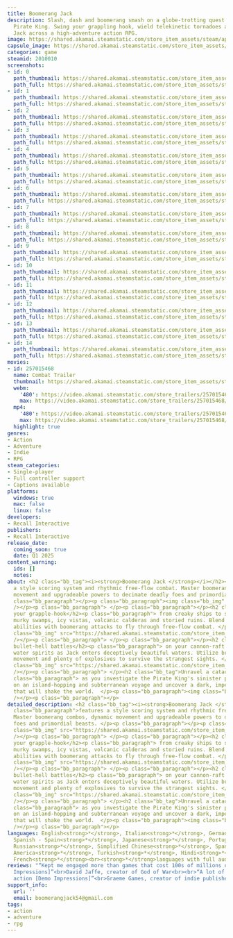 ```yaml
---
title: Boomerang Jack
description: Slash, dash and boomerang smash on a globe-trotting quest to stop the
  Pirate King. Swing your grappling hook, wield telekinetic tornadoes and upgrade
  Jack across a high-adventure action RPG.
image: https://shared.akamai.steamstatic.com/store_item_assets/steam/apps/2010010/header.jpg?t=1732939535
capsule_image: https://shared.akamai.steamstatic.com/store_item_assets/steam/apps/2010010/d6150c23192f11c9746cd31c608842c83fbf4e19/capsule_231x87.jpg?t=1732939535
categories: game
steamid: 2010010
screenshots:
- id: 0
  path_thumbnail: https://shared.akamai.steamstatic.com/store_item_assets/steam/apps/2010010/ss_c955dd38d94809cbd4f317a9751757c8cdc8f7e6.600x338.jpg?t=1732939535
  path_full: https://shared.akamai.steamstatic.com/store_item_assets/steam/apps/2010010/ss_c955dd38d94809cbd4f317a9751757c8cdc8f7e6.1920x1080.jpg?t=1732939535
- id: 1
  path_thumbnail: https://shared.akamai.steamstatic.com/store_item_assets/steam/apps/2010010/ss_0f3360ada9adf31f02a250fa812b4edc907aebde.600x338.jpg?t=1732939535
  path_full: https://shared.akamai.steamstatic.com/store_item_assets/steam/apps/2010010/ss_0f3360ada9adf31f02a250fa812b4edc907aebde.1920x1080.jpg?t=1732939535
- id: 2
  path_thumbnail: https://shared.akamai.steamstatic.com/store_item_assets/steam/apps/2010010/ss_5b4407db528d90b817da1371068d7190dcd97691.600x338.jpg?t=1732939535
  path_full: https://shared.akamai.steamstatic.com/store_item_assets/steam/apps/2010010/ss_5b4407db528d90b817da1371068d7190dcd97691.1920x1080.jpg?t=1732939535
- id: 3
  path_thumbnail: https://shared.akamai.steamstatic.com/store_item_assets/steam/apps/2010010/ss_8b9d6f92ccec7a21fda11e6aca4390b36c961c36.600x338.jpg?t=1732939535
  path_full: https://shared.akamai.steamstatic.com/store_item_assets/steam/apps/2010010/ss_8b9d6f92ccec7a21fda11e6aca4390b36c961c36.1920x1080.jpg?t=1732939535
- id: 4
  path_thumbnail: https://shared.akamai.steamstatic.com/store_item_assets/steam/apps/2010010/ss_cd82b607c649f13f94b6ed5b5b1b4a79b0dfd1a8.600x338.jpg?t=1732939535
  path_full: https://shared.akamai.steamstatic.com/store_item_assets/steam/apps/2010010/ss_cd82b607c649f13f94b6ed5b5b1b4a79b0dfd1a8.1920x1080.jpg?t=1732939535
- id: 5
  path_thumbnail: https://shared.akamai.steamstatic.com/store_item_assets/steam/apps/2010010/ss_64ba525e8a983b0860605014b392537a8edad009.600x338.jpg?t=1732939535
  path_full: https://shared.akamai.steamstatic.com/store_item_assets/steam/apps/2010010/ss_64ba525e8a983b0860605014b392537a8edad009.1920x1080.jpg?t=1732939535
- id: 6
  path_thumbnail: https://shared.akamai.steamstatic.com/store_item_assets/steam/apps/2010010/ss_42170698338184e93f81b9e567d45ff4b39f9577.600x338.jpg?t=1732939535
  path_full: https://shared.akamai.steamstatic.com/store_item_assets/steam/apps/2010010/ss_42170698338184e93f81b9e567d45ff4b39f9577.1920x1080.jpg?t=1732939535
- id: 7
  path_thumbnail: https://shared.akamai.steamstatic.com/store_item_assets/steam/apps/2010010/ss_b8949540e7899e7a2aa2cd5c97fbcb7b96ffe505.600x338.jpg?t=1732939535
  path_full: https://shared.akamai.steamstatic.com/store_item_assets/steam/apps/2010010/ss_b8949540e7899e7a2aa2cd5c97fbcb7b96ffe505.1920x1080.jpg?t=1732939535
- id: 8
  path_thumbnail: https://shared.akamai.steamstatic.com/store_item_assets/steam/apps/2010010/ss_d8dae6cad51e24ff936727fbceba781eb776ca83.600x338.jpg?t=1732939535
  path_full: https://shared.akamai.steamstatic.com/store_item_assets/steam/apps/2010010/ss_d8dae6cad51e24ff936727fbceba781eb776ca83.1920x1080.jpg?t=1732939535
- id: 9
  path_thumbnail: https://shared.akamai.steamstatic.com/store_item_assets/steam/apps/2010010/ss_046e18ee5008488e10a90d8f94f23a7ed5975e33.600x338.jpg?t=1732939535
  path_full: https://shared.akamai.steamstatic.com/store_item_assets/steam/apps/2010010/ss_046e18ee5008488e10a90d8f94f23a7ed5975e33.1920x1080.jpg?t=1732939535
- id: 10
  path_thumbnail: https://shared.akamai.steamstatic.com/store_item_assets/steam/apps/2010010/ss_60c3c13e5f85bf716111e23c222839420f23ea4d.600x338.jpg?t=1732939535
  path_full: https://shared.akamai.steamstatic.com/store_item_assets/steam/apps/2010010/ss_60c3c13e5f85bf716111e23c222839420f23ea4d.1920x1080.jpg?t=1732939535
- id: 11
  path_thumbnail: https://shared.akamai.steamstatic.com/store_item_assets/steam/apps/2010010/ss_7d307f1922edf02481bf1a3525ed1842ac4db2e1.600x338.jpg?t=1732939535
  path_full: https://shared.akamai.steamstatic.com/store_item_assets/steam/apps/2010010/ss_7d307f1922edf02481bf1a3525ed1842ac4db2e1.1920x1080.jpg?t=1732939535
- id: 12
  path_thumbnail: https://shared.akamai.steamstatic.com/store_item_assets/steam/apps/2010010/ss_c17f5c978b7ed826cd142e231830d69a4c1de477.600x338.jpg?t=1732939535
  path_full: https://shared.akamai.steamstatic.com/store_item_assets/steam/apps/2010010/ss_c17f5c978b7ed826cd142e231830d69a4c1de477.1920x1080.jpg?t=1732939535
- id: 13
  path_thumbnail: https://shared.akamai.steamstatic.com/store_item_assets/steam/apps/2010010/ss_5babc6327719538ea93a0fce22f0478ae4ad9e5d.600x338.jpg?t=1732939535
  path_full: https://shared.akamai.steamstatic.com/store_item_assets/steam/apps/2010010/ss_5babc6327719538ea93a0fce22f0478ae4ad9e5d.1920x1080.jpg?t=1732939535
- id: 14
  path_thumbnail: https://shared.akamai.steamstatic.com/store_item_assets/steam/apps/2010010/ss_c107257e7612df38a38609f3ae9bd01b4a72d687.600x338.jpg?t=1732939535
  path_full: https://shared.akamai.steamstatic.com/store_item_assets/steam/apps/2010010/ss_c107257e7612df38a38609f3ae9bd01b4a72d687.1920x1080.jpg?t=1732939535
movies:
- id: 257015468
  name: Combat Trailer
  thumbnail: https://shared.akamai.steamstatic.com/store_item_assets/steam/apps/257015468/movie.293x165.jpg?t=1727748287
  webm:
    '480': https://video.akamai.steamstatic.com/store_trailers/257015468/movie480_vp9.webm?t=1727748287
    max: https://video.akamai.steamstatic.com/store_trailers/257015468/movie_max_vp9.webm?t=1727748287
  mp4:
    '480': https://video.akamai.steamstatic.com/store_trailers/257015468/movie480.mp4?t=1727748287
    max: https://video.akamai.steamstatic.com/store_trailers/257015468/movie_max.mp4?t=1727748287
  highlight: true
genres:
- Action
- Adventure
- Indie
- RPG
steam_categories:
- Single-player
- Full controller support
- Captions available
platforms:
  windows: true
  mac: false
  linux: false
developers:
- Recall Interactive
publishers:
- Recall Interactive
release_date:
  coming_soon: true
  date: Q1 2025
content_warning:
  ids: []
  notes:
about: <h2 class="bb_tag"><i><strong>Boomerang Jack </strong></i></h2><p class="bb_paragraph">features
  a style scoring system and rhythmic free-flow combat. Master boomerang combos, dynamic
  movement and upgradeable powers to decimate deadly foes and primordial beasts. </p><p
  class="bb_paragraph"></p><p class="bb_paragraph"><img class="bb_img" src="https://shared.akamai.steamstatic.com/store_item_assets/steam/apps/2010010/extras/Lava_fight_2_GIF.gif?t=1732939535"
  /></p><p class="bb_paragraph"> </p><p class="bb_paragraph"></p><h2 class="bb_tag">Swing
  your grapple-hook</h2><p class="bb_paragraph"> from creaky ships to scorching sands,
  murky swamps, icy vistas, volcanic calderas and storied ruins. Blend platforming
  abilities with boomerang attacks to fly through free-flow combat. </p><p class="bb_paragraph"><img
  class="bb_img" src="https://shared.akamai.steamstatic.com/store_item_assets/steam/apps/2010010/extras/Ice_sliding_GIF_small_3.gif?t=1732939535"
  /></p><p class="bb_paragraph"> </p><p class="bb_paragraph"></p><h2 class="bb_tag">Crush
  bullet-hell battles</h2><p class="bb_paragraph"> on your cannon-raft and summon
  water spirits as Jack enters deceptively beautiful waters. Utilize brisk, precise
  movement and plenty of explosives to survive the strangest sights. </p><p class="bb_paragraph"><img
  class="bb_img" src="https://shared.akamai.steamstatic.com/store_item_assets/steam/apps/2010010/extras/Skull_boss_GIF.gif?t=1732939535"
  /></p><p class="bb_paragraph"> </p><h2 class="bb_tag">Unravel a cataclysmic adventure</h2><p
  class="bb_paragraph"> as you investigate the Pirate King's sinister plot. Embark
  on an island-hopping and subterranean voyage and uncover a dark, impending reality
  that will shake the world.  </p><p class="bb_paragraph"><img class="bb_img" src="https://shared.akamai.steamstatic.com/store_item_assets/steam/apps/2010010/extras/ship_battle_explosion.gif?t=1732939535"
  /></p><p class="bb_paragraph"></p>
detailed_description: <h2 class="bb_tag"><i><strong>Boomerang Jack </strong></i></h2><p
  class="bb_paragraph">features a style scoring system and rhythmic free-flow combat.
  Master boomerang combos, dynamic movement and upgradeable powers to decimate deadly
  foes and primordial beasts. </p><p class="bb_paragraph"></p><p class="bb_paragraph"><img
  class="bb_img" src="https://shared.akamai.steamstatic.com/store_item_assets/steam/apps/2010010/extras/Lava_fight_2_GIF.gif?t=1732939535"
  /></p><p class="bb_paragraph"> </p><p class="bb_paragraph"></p><h2 class="bb_tag">Swing
  your grapple-hook</h2><p class="bb_paragraph"> from creaky ships to scorching sands,
  murky swamps, icy vistas, volcanic calderas and storied ruins. Blend platforming
  abilities with boomerang attacks to fly through free-flow combat. </p><p class="bb_paragraph"><img
  class="bb_img" src="https://shared.akamai.steamstatic.com/store_item_assets/steam/apps/2010010/extras/Ice_sliding_GIF_small_3.gif?t=1732939535"
  /></p><p class="bb_paragraph"> </p><p class="bb_paragraph"></p><h2 class="bb_tag">Crush
  bullet-hell battles</h2><p class="bb_paragraph"> on your cannon-raft and summon
  water spirits as Jack enters deceptively beautiful waters. Utilize brisk, precise
  movement and plenty of explosives to survive the strangest sights. </p><p class="bb_paragraph"><img
  class="bb_img" src="https://shared.akamai.steamstatic.com/store_item_assets/steam/apps/2010010/extras/Skull_boss_GIF.gif?t=1732939535"
  /></p><p class="bb_paragraph"> </p><h2 class="bb_tag">Unravel a cataclysmic adventure</h2><p
  class="bb_paragraph"> as you investigate the Pirate King's sinister plot. Embark
  on an island-hopping and subterranean voyage and uncover a dark, impending reality
  that will shake the world.  </p><p class="bb_paragraph"><img class="bb_img" src="https://shared.akamai.steamstatic.com/store_item_assets/steam/apps/2010010/extras/ship_battle_explosion.gif?t=1732939535"
  /></p><p class="bb_paragraph"></p>
languages: English<strong>*</strong>, Italian<strong>*</strong>, German<strong>*</strong>,
  Spanish - Spain<strong>*</strong>, Japanese<strong>*</strong>, Portuguese - Brazil<strong>*</strong>,
  Russian<strong>*</strong>, Simplified Chinese<strong>*</strong>, Spanish - Latin
  America<strong>*</strong>, Turkish<strong>*</strong>, Hindi<strong>*</strong>, Urdu<strong>*</strong>,
  French<strong>*</strong><br><strong>*</strong>languages with full audio support
reviews: "“Kept me engaged more than games that cost 100s of millions of dollars [Demo
  Impressions]”<br>David Jaffe, creator of God of War<br><br>“A lot of absurd, crazy
  action [Demo Impressions]”<br>Graeme Games, creator of indie publisher 2LeftThumbs<br>"
support_info:
  url: ''
  email: boomerangjack54@gmail.com
tags:
- action
- adventure
- rpg
---
```


